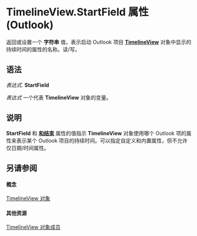 
# TimelineView.StartField 属性 (Outlook)

返回或设置一个 **字符串** 值，表示启动 Outlook 项目 **[TimelineView](fb14c1a1-f542-fa1e-f30f-c5ee3d2f0206.md)** 对象中显示的持续时间的属性的名称。读/写。


## 语法

 _表达式_. **StartField**

 _表达式_ 一个代表 **TimelineView** 对象的变量。


## 说明

 **StartField** 和 **[和结束](7fef24ee-f96a-39e5-5b9a-9fe46ee7c627.md)** 属性的值指示 **TimelineView** 对象使用哪个 Outlook 项的属性来表示某个 Outlook 项目的持续时间。可以指定自定义和内置属性，但不允许仅日期/时间属性。


## 另请参阅


#### 概念


[TimelineView 对象](fb14c1a1-f542-fa1e-f30f-c5ee3d2f0206.md)
#### 其他资源


[TimelineView 对象成员](fa134129-519f-6f08-dc53-5e72085f9cc0.md)